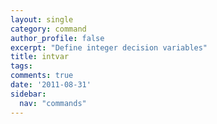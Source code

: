 ```yaml
---
layout: single
category: command
author_profile: false
excerpt: "Define integer decision variables"
title: intvar
tags:
comments: true
date: '2011-08-31'
sidebar:
  nav: "commands"
---
```

